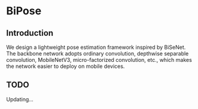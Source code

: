 # BiPose

## Introduction
We design a lightweight pose estimation framework inspired by BiSeNet. The backbone network adopts ordinary convolution, depthwise separable convolution, MobileNetV3, micro-factorized convolution, etc., which makes the network easier to deploy on mobile devices.

## TODO
Updating...
